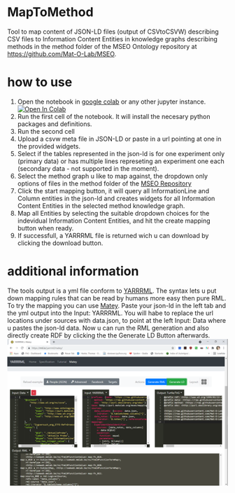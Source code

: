# MapToMethod
Tool to map content of JSON-LD files (output of CSVtoCSVW) describing CSV files to Information Content Entities in knowledge graphs describing methods in the method folder of the MSEO Ontology repository at https://github.com/Mat-O-Lab/MSEO.

# how to use
1. Open the notebook in [google colab](https://colab.research.google.com) or any other jupyter instance.
[![Open In Colab](https://colab.research.google.com/assets/colab-badge.svg)](https://colab.research.google.com/github/Mat-O-Lab/MapToMethod/blob/main/maptomethod.ipynb)
3. Run the first cell of the notebook. It will install the necesary python packages and definitions.
4. Run the second cell
5. Upload a csvw meta file in JSON-LD or paste in a url pointing at one in the provided widgets.
6. Select if the tables represented in the json-ld is for one experiment only (primary data) or has multiple lines represeting an experiment one each (secondary data - not supported in the moment).
7. Select the method graph u like to map against, the dropdown only options of files in the method folder of the [MSEO Repository](https://github.com/Mat-O-Lab/MSEO)
8. Click the start mapping button, it will query all InformationLine and Column entities in the json-ld and creates widgets for all Information Content Entities in the selected method knowledge graph. 
9. Map all Entities by selecting the suitable dropdown choices for the indevidual Information Content Entities, and hit the create mapping button when ready.
10. If successfull, a YARRRML file is returned wich u can download by clicking the download button.

# additional information
The tools output is a yml file conform to [YARRRML](https://rml.io/yarrrml). The syntax lets u put down mapping rules that can be read by humans more easy then pure RML.
To try the mapping you can use [Matey](https://rml.io/yarrrml/matey/). Paste your json-ld in the left tab and the yml output into the Input: YARRRML.
You will habe to replace the url locations under sources with data.json, to point at the left Input: Data where u pastes the json-ld data.
Now u can run the RML generation and also directly create RDF by clicking the the Generate LD Button afterwards. 
![Matey Example](./screenshots/matey.png)

